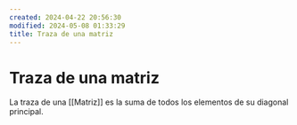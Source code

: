 ```yaml
---
created: 2024-04-22 20:56:30
modified: 2024-05-08 01:33:29
title: Traza de una matriz
---
```


# Traza de una matriz

La traza de una [[Matriz]] es la suma de todos los elementos de su diagonal principal.
